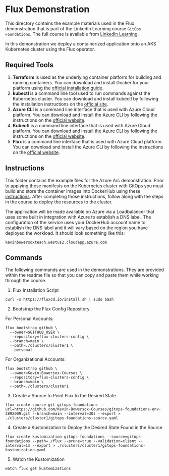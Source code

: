 # Flux Demonstration
This directory contains the example materials used in the Flux demonstration that is part of the LinkedIn Learning course `GitOps Foundations`. The full course is available from [LinkedIn Learning][lil-course-url].

In this demonstration we deploy a containerized application onto an AKS Kubernetes cluster using the Flux operator.

## Required Tools
1.  **Terraform** is used as the underlying container platform for building and running containers.  You can download and install Docker for your platform using the [official installation guide][docker-install].
2.  **kubectl** is a command line tool used to run commands against the Kubernetes cluster.  You can download and install kubectl by following the installation instructions on the [official site][kube-site].
3.  **Azure CLI** is a command line interface that is used with Azure Cloud platform.  You can download and install the Azure CLI by following the instructions on the [official website][azurecli-start].
4.  **Kubectl** is a command line interface that is used with Azure Cloud platform.  You can download and install the Azure CLI by following the instructions on the [official website][azurecli-start].
5.   **Flux** is a command line interface that is used with Azure Cloud platform.  You can download and install the Azure CLI by following the instructions on the [official website][azurecli-start].

## Instructions
This folder contains the example files for the Azure Arc demonstration.  Prior to applying these manifests on the Kubernetes cluster with GitOps you must build and store the container images into DockerHub using these [instructions][setup-instructions].  After completing those instructions, follow along with the steps in the course to deploy the resources to the cluster.

The application will be made available on Azure via a Loadbalancer that uses some built in integration with Azure to establish a DNS label.  The configuration of the service uses your DockerHub account name to establish the DNS label and it will vary based on the region you have deployed the workload.  It should look something like this:
```
kevinbowersoxteach.westus2.cloudapp.azure.com
```

## Commands
The following commands are used in the demonstrations.  They are provided within the readme file so that you can copy and paste them while working through the course.

1. Flux Installation Script

```
curl -s https://fluxcd.io/install.sh | sudo bash
```

2. Bootstrap the Flux Config Repository

For Personal Accounts:
```
flux bootstrap github \
  --owner=$GITHUB_USER \
  --repository=flux-clusters-config \
  --branch=main \
  --path=./clusters/cluster1 \
  --personal
```

For Organizational Accounts:
```
flux bootstrap github \
  --owner=Kevin-Bowersox-Courses \
  --repository=flux-clusters-config \
  --branch=main \
  --path=./clusters/cluster1
```

3. Create a Source to Point Flux to the Desired State
```
flux create source git gitops-foundations --url=https://github.com/Kevin-Bowersox-Courses/gitops-foundations-env-2892009.git --branch=main --interval=30s --export > ./clusters/cluster1/gitops-foundations-source.yaml
```

4.  Create a Kustomization to Deploy the Desired State Found in the Source
```
flux create kustomization gitops-foundations --source=gitops-foundations --path=./flux --prune=true --validation=client --interval=1m --export > ./clusters/cluster1/gitops-foundations-kustomization.yaml
```

5.  Watch the Kustomization
```
watch flux get kustomizations
```

[0]: # (Replace these placeholder URLs with actual course URLs)

[lil-course-url]: https://www.linkedin.com/learning/
[lil-thumbnail-url]: http://
[k3d-start]: https://k3d.io/#installation
[docker-install]: https://docs.docker.com/engine/install/
[kube-site]: https://kubernetes.io/docs/tasks/tools/
[azurecli-start]: https://docs.microsoft.com/en-us/cli/azure/install-azure-cli
[setup-instructions]: https://github.com/LinkedInLearning/gitops-foundations-env-2892009#installing


